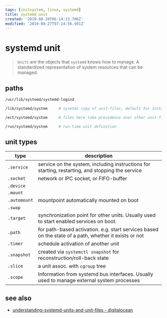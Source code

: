 ```yaml
---
tags: [initsystem, linux, systemd]
title: systemd unit
created: '2019-08-20T06:14:13.706Z'
modified: '2019-08-27T07:14:56.501Z'
---
```


# systemd unit
> `Units` are the objects that `systemd` knows how to manage. A standardized representation of system resources that can be managed.

## paths
```sh
/usr/lib/systemd/systemd-logind

/lib/systemd/system     # sysetms copy of unit-files, default for installed unit files

/ect/systemd/system     # files here take precedence over other unit-files

/run/systemd/system     # run-time unit definition
```

## unit types
| type          | description |
|--             |--           |
| `.service`    | service on the system, including instructions for starting, restarting, and stopping the service |
| `.socket`     | network or IPC socket, or FIFO-buffer |
| `.device`     |  |
| `.mount`      |  |
| `.automount`  | mountpoint automatically mounted on boot |
| `.swap`       |  |
| `.target`     | synchronization point for other units. Usually used to start enabled services on boot. |
| `.path`       | for path-based activation. e.g. start services based on the state of a path, whether it exists or not |
| `.timer`      | schedule activation of another unit |
| `.snapshot`   | created via `systemctl snapshot` for reconstruction/roll-back state |
| `.slice`      | a unit assoc. with `cgroup` tree |
| `.scope`      | Information from systemd bus interfaces. Usually used to manage external system processes |

## see also
- [understanding-systemd-units-and-unit-files - digitalocean](https://www.digitalocean.com/community/tutorials/understanding-systemd-units-and-unit-files)
